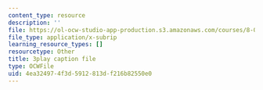 ```yaml
---
content_type: resource
description: ''
file: https://ol-ocw-studio-app-production.s3.amazonaws.com/courses/8-01sc-classical-mechanics-fall-2016/4ea324974f3d5912813df216b82550e0_UPnqIKBAMaQ.vtt
file_type: application/x-subrip
learning_resource_types: []
resourcetype: Other
title: 3play caption file
type: OCWFile
uid: 4ea32497-4f3d-5912-813d-f216b82550e0
---
```

